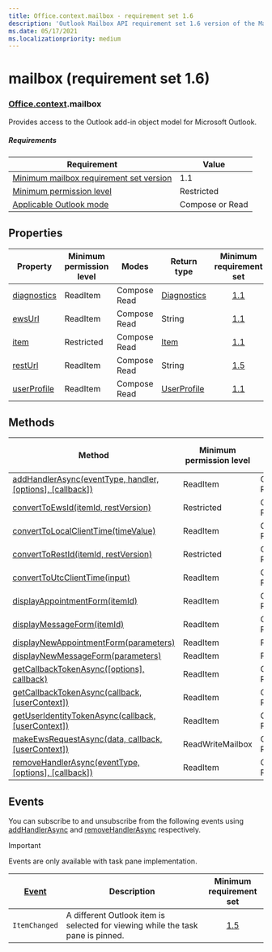 ```yaml
---
title: Office.context.mailbox - requirement set 1.6
description: 'Outlook Mailbox API requirement set 1.6 version of the Mailbox object model.'
ms.date: 05/17/2021
ms.localizationpriority: medium
---
```


# mailbox (requirement set 1.6)

### [Office](office.md)[.context](office.context.md).mailbox

Provides access to the Outlook add-in object model for Microsoft Outlook.

##### Requirements

|Requirement| Value|
|---|---|
|[Minimum mailbox requirement set version](/office/dev/add-ins/requirement-sets/outlook-api-requirement-sets)| 1.1|
|[Minimum permission level](/office/dev/add-ins/outlook/understanding-outlook-add-in-permissions)| Restricted|
|[Applicable Outlook mode](/office/dev/add-ins/outlook/outlook-add-ins-overview.md#extension-points)| Compose or Read|

## Properties

| Property | Minimum<br>permission level | Modes | Return type | Minimum<br>requirement set |
|---|---|---|---|:---:|
| [diagnostics](/javascript/api/outlook/office.mailbox?view=outlook-js-1.6&preserve-view=true#outlook-office-mailbox-diagnostics-member) | ReadItem | Compose<br>Read | [Diagnostics](/javascript/api/outlook/office.diagnostics?view=outlook-js-1.6&preserve-view=true) | [1.1](../requirement-set-1.1/outlook-requirement-set-1.1.md) |
| [ewsUrl](/javascript/api/outlook/office.mailbox?view=outlook-js-1.6&preserve-view=true#outlook-office-mailbox-ewsurl-member) | ReadItem | Compose<br>Read | String | [1.1](../requirement-set-1.1/outlook-requirement-set-1.1.md) |
| [item](office.context.mailbox.item.md) | Restricted | Compose<br>Read | [Item](/javascript/api/outlook/office.item?view=outlook-js-1.6&preserve-view=true) | [1.1](../requirement-set-1.1/outlook-requirement-set-1.1.md) |
| [restUrl](/javascript/api/outlook/office.mailbox?view=outlook-js-1.6&preserve-view=true#outlook-office-mailbox-resturl-member) | ReadItem | Compose<br>Read | String | [1.5](../requirement-set-1.5/outlook-requirement-set-1.5.md) |
| [userProfile](/javascript/api/outlook/office.mailbox?view=outlook-js-1.6&preserve-view=true#outlook-office-mailbox-userprofile-member) | ReadItem | Compose<br>Read | [UserProfile](/javascript/api/outlook/office.userprofile?view=outlook-js-1.6&preserve-view=true) | [1.1](../requirement-set-1.1/outlook-requirement-set-1.1.md) |

## Methods

| Method | Minimum<br>permission level | Modes | Minimum<br>requirement set |
|---|---|---|:---:|
| [addHandlerAsync(eventType, handler, [options], [callback])](/javascript/api/outlook/office.mailbox?view=outlook-js-1.6&preserve-view=true#outlook-office-mailbox-addhandlerasync-member(1)) | ReadItem | Compose<br>Read | [1.5](../requirement-set-1.5/outlook-requirement-set-1.5.md) |
| [convertToEwsId(itemId, restVersion)](/javascript/api/outlook/office.mailbox?view=outlook-js-1.6&preserve-view=true#outlook-office-mailbox-converttoewsid-member(1)) | Restricted | Compose<br>Read | [1.3](../requirement-set-1.3/outlook-requirement-set-1.3.md) |
| [convertToLocalClientTime(timeValue)](/javascript/api/outlook/office.mailbox?view=outlook-js-1.6&preserve-view=true#outlook-office-mailbox-converttolocalclienttime-member(1)) | ReadItem | Compose<br>Read | [1.1](../requirement-set-1.1/outlook-requirement-set-1.1.md) |
| [convertToRestId(itemId, restVersion)](/javascript/api/outlook/office.mailbox?view=outlook-js-1.6&preserve-view=true#outlook-office-mailbox-converttorestid-member(1)) | Restricted | Compose<br>Read | [1.3](../requirement-set-1.3/outlook-requirement-set-1.3.md) |
| [convertToUtcClientTime(input)](/javascript/api/outlook/office.mailbox?view=outlook-js-1.6&preserve-view=true#outlook-office-mailbox-converttoutcclienttime-member(1)) | ReadItem | Compose<br>Read | [1.1](../requirement-set-1.1/outlook-requirement-set-1.1.md) |
| [displayAppointmentForm(itemId)](/javascript/api/outlook/office.mailbox?view=outlook-js-1.6&preserve-view=true#outlook-office-mailbox-displayappointmentform-member(1)) | ReadItem | Compose<br>Read | [1.1](../requirement-set-1.1/outlook-requirement-set-1.1.md) |
| [displayMessageForm(itemId)](/javascript/api/outlook/office.mailbox?view=outlook-js-1.6&preserve-view=true#outlook-office-mailbox-displaymessageform-member(1)) | ReadItem | Compose<br>Read | [1.1](../requirement-set-1.1/outlook-requirement-set-1.1.md) |
| [displayNewAppointmentForm(parameters)](/javascript/api/outlook/office.mailbox?view=outlook-js-1.6&preserve-view=true#outlook-office-mailbox-displaynewappointmentform-member(1)) | ReadItem | Read | [1.1](../requirement-set-1.1/outlook-requirement-set-1.1.md) |
| [displayNewMessageForm(parameters)](/javascript/api/outlook/office.mailbox?view=outlook-js-1.6&preserve-view=true#outlook-office-mailbox-displaynewmessageform-member(1)) | ReadItem | Read | [1.6](../requirement-set-1.6/outlook-requirement-set-1.6.md) |
| [getCallbackTokenAsync([options], callback)](/javascript/api/outlook/office.mailbox?view=outlook-js-1.6&preserve-view=true#outlook-office-mailbox-getcallbacktokenasync-member(1)) | ReadItem | Compose<br>Read | [1.5](../requirement-set-1.5/outlook-requirement-set-1.5.md) |
| [getCallbackTokenAsync(callback, [userContext])](/javascript/api/outlook/office.mailbox?view=outlook-js-1.6&preserve-view=true#outlook-office-mailbox-getcallbacktokenasync-member(2)) | ReadItem | Compose<br>Read | [1.3](../requirement-set-1.3/outlook-requirement-set-1.3.md)<br>[1.1](../requirement-set-1.1/outlook-requirement-set-1.1.md) |
| [getUserIdentityTokenAsync(callback, [userContext])](/javascript/api/outlook/office.mailbox?view=outlook-js-1.6&preserve-view=true#outlook-office-mailbox-getuseridentitytokenasync-member(1)) | ReadItem | Compose<br>Read | [1.1](../requirement-set-1.1/outlook-requirement-set-1.1.md) |
| [makeEwsRequestAsync(data, callback, [userContext])](/javascript/api/outlook/office.mailbox?view=outlook-js-1.6&preserve-view=true#outlook-office-mailbox-makeewsrequestasync-member(1)) | ReadWriteMailbox | Compose<br>Read | [1.1](../requirement-set-1.1/outlook-requirement-set-1.1.md) |
| [removeHandlerAsync(eventType, [options], [callback])](/javascript/api/outlook/office.mailbox?view=outlook-js-1.6&preserve-view=true#outlook-office-mailbox-removehandlerasync-member(1)) | ReadItem | Compose<br>Read | [1.5](../requirement-set-1.5/outlook-requirement-set-1.5.md) |

## Events

You can subscribe to and unsubscribe from the following events using [addHandlerAsync](/javascript/api/outlook/office.mailbox?view=outlook-js-1.6&preserve-view=true#outlook-office-mailbox-addhandlerasync-member(1)) and [removeHandlerAsync](/javascript/api/outlook/office.mailbox?view=outlook-js-1.6&preserve-view=true#outlook-office-mailbox-removehandlerasync-member(1)) respectively.

> [!IMPORTANT]
> Events are only available with task pane implementation.

| [Event](/javascript/api/office/office.eventtype?view=outlook-js-1.6&preserve-view=true) | Description | Minimum<br>requirement set |
|---|---|:---:|
|`ItemChanged`| A different Outlook item is selected for viewing while the task pane is pinned. | [1.5](../requirement-set-1.5/outlook-requirement-set-1.5.md) |
